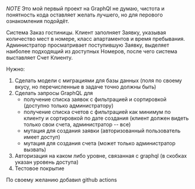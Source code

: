 *NOTE* Это мой первый проект на GraphQl не думаю, чистота и понятность кода оставляет желать лучшего, но для перового ознакомления подойдёт. 

Система Заказ гостиницы. Клиент заполняет Заявку, указывая количество мест в
номере, класс апартаментов и время пребывания. Администратор просматривает
поступившую Заявку, выделяет наиболее подходящий из доступных Номеров, после чего
система выставляет Счет Клиенту.

Нужно:
1) Сделать модели с миграциями для базы данных (поля по своему вкусу, но перечисленные в задаче точно должны быть)
2) Сделать запросы GraphQL для
    - получение списка заявок с фильтрацией и сортировкой (доступно только администратору)
    - получение списка счетов с фильтрацией как минимум по клиенту и сортировкой по дате создания (клиент должен видеть только свои счета, администратор -- все)
    - мутация для создания заявки (авторизованный пользователь имеет доступ)
    - мутация для создания счета (может только администратор вызвать)
3) Авторизация на каком либо уровне, связанная с graphql (в скобках указан уровень доступа)
4) Тестовое покрытие

По своему желанию добавил github actions
